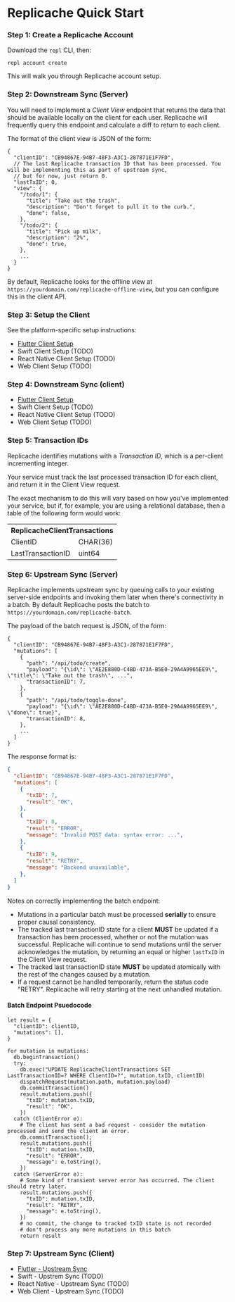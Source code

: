 # Replicache Quick Start

### Step 1: Create a Replicache Account

Download the `repl` CLI, then:

```
repl account create
```

This will walk you through Replicache account setup.

### Step 2: Downstream Sync (Server)

You will need to implement a *Client View* endpoint  that returns the data that should be available locally on the client for each user. Replicache will frequently query this endpoint and calculate a diff to return to each client.

The format of the client view is JSON of the form:

```
{
  "clientID": "CB94867E-94B7-48F3-A3C1-287871E1F7FD",
  // The last Replicache transaction ID that has been processed. You will be implementing this as part of upstream sync,
  // but for now, just return 0.
  "lastTxID": 0,
  "view": {
    "/todo/1": {
      "title": "Take out the trash",
      "description": "Don't forget to pull it to the curb.",
      "done": false,
    },
    "/todo/2": {
      "title": "Pick up milk",
      "description": "2%",
      "done": true,
    },
    ...
  }
}
```

By default, Replicache looks for the offline view at `https://yourdomain.com/replicache-offline-view`, but you can
configure this in the client API.

### Step 3: Setup the Client

See the platform-specific setup instructions:

* [Flutter Client Setup](setup-flutter.md)
* Swift Client Setup (TODO)
* React Native Client Setup (TODO)
* Web Client Setup (TODO)

### Step 4: Downstream Sync (client)

* [Flutter Client Setup](setup-flutter.md)
* Swift Client Setup (TODO)
* React Native Client Setup (TODO)
* Web Client Setup (TODO)

### Step 5: Transaction IDs

Replicache identifies mutations with a *Transaction ID*, which is a per-client incrementing integer.

Your service must track the last processed transaction ID for each client, and return it in the Client View request.

The exact mechanism to do this will vary based on how you've implemented your service, but if, for example, you are using a relational database, then a table of the following form would work:

<table>
  <tr>
    <th colspan="2">ReplicacheClientTransactions</td>
  </tr>
  <tr>
    <td>ClientID</td>
    <td>CHAR(36)</td>
  </tr>
  <tr>
    <td>LastTransactionID</td>
    <td>uint64</td>
  </tr>
 </table>

### Step 6: Upstream Sync (Server)

Replicache implements upstream sync by queuing calls to your existing server-side endpoints and invoking them later when
there's connectivity in a batch. By default Replicache posts the batch to `https://yourdomain.com/replicache-batch`.

The payload of the batch request is JSON, of the form:

```
{
  "clientID": "CB94867E-94B7-48F3-A3C1-287871E1F7FD",
  "mutations": [
    {
      "path": "/api/todo/create",
      "payload": "{\id\": \"AE2E880D-C4BD-473A-B5E0-29A4A9965EE9\", \"title\": \"Take out the trash\", ...",
      "transactionID": 7,
    },
    {
      "path": "/api/todo/toggle-done",
      "payload": "{\id\": \"AE2E880D-C4BD-473A-B5E0-29A4A9965EE9\", \"done\": true}",
      "transactionID": 8,
    },
    ...
  ]
}
```

The response format is:

```json
{
  "clientID": "CB94867E-94B7-48F3-A3C1-287871E1F7FD",
  "mutations": [
    {
      "txID": 7,
      "result": "OK",
    },
    {
      "txID": 8,
      "result": "ERROR",
      "message": "Invalid POST data: syntax error: ...",
    },
    {
      "txID": 9,
      "result": "RETRY",
      "message": "Backend unavailable",
    },
  ]
}
```

Notes on correctly implementing the batch endpoint:

* Mutations in a particular batch must be processed **serially** to ensure proper causal consistency.
* The tracked last transactionID state for a client **MUST** be updated if a transaction has been processed, whether or not the mutation was successful. Replicache will continue to send mutations until the server acknowledges the mutation, by returning an equal or higher `lastTxID` in the Client View request.
* The tracked last transactionID state **MUST** be updated atomically with the rest of the changes caused by a mutation.
* If a request cannot be handled temporarily, return the status code "RETRY". Replicache will retry starting at the next unhandled mutation.

#### Batch Endpoint Psuedocode

```
let result = {
  "clientID": clientID,
  "mutations": [],
}

for mutation in mutations:
  db.beginTransaction()
  try:
    db.exec("UPDATE ReplicacheClientTransactions SET LastTransactionID=? WHERE ClientID=?", mutation.txID, clientID)
    dispatchRequest(mutation.path, mutation.payload)
    db.commitTransaction()
    result.mutations.push({
      "txID": mutation.txID,
      "result": "OK",
    })
  catch (ClientError e):
    # The client has sent a bad request - consider the mutation processed and send the client an error.
    db.commitTransaction();
    result.mutations.push({
      "txID": mutation.txID,
      "result": "ERROR",
      "message": e.toString(),
    })
  catch (ServerError e):
    # Some kind of transient server error has occurred. The client should retry later.
    result.mutations.push({
      "txID": mutation.txID,
      "result": "RETRY",
      "message": e.toString(),
    })
    # no commit, the change to tracked txID state is not recorded
    # don't process any more mutations in this batch
    return result
```

### Step 7: Upstream Sync (Client)

* [Flutter - Upstream Sync](setup-flutter.md#upstream)
* Swift - Upstrem Sync (TODO)
* React Native - Upstream Sync (TODO)
* Web Client - Upstream Sync (TODO)
